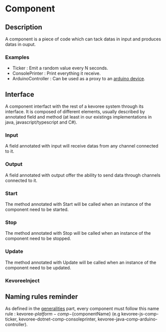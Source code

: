 # Component
## Description
A component is a piece of code which can tack datas in input and produces datas in ouput.

### Examples
 * Ticker : Emit a random value every N seconds.
 * ConsolePrinter : Print everything it receive.
 * ArduinoController : Can be used as a proxy to an [arduino device](https://www.arduino.cc/).

## Interface
A component interfact with the rest of a kevoree system through its interface.
It is composed of different elements, usually described by annotated field and method (at least in our existings implementations in java, javascript/typescript and C#).

### Input
A field annotated with input will receive datas from any channel connected to it.

### Output
A field annotated with output offer the ability to send data through channels connected to it.

### Start
The method annotated with Start will be called when an instance of the component need to be started.

### Stop
The method annotated with Stop will be called when an instance of the component need to be stopped.

### Update
The method annotated with Update will be called when an instance of the component need to be updated.

### KevoreeInject



## Naming rules reminder
As defined in the [generalities](../generalities.md) part, every component must follow this name rule : kevoree-${platform}-comp-${componentName} (e.g kevoree-js-comp-ticker, kevoree-dotnet-comp-consoleprinter, kevoree-java-comp-arduino-controller).
